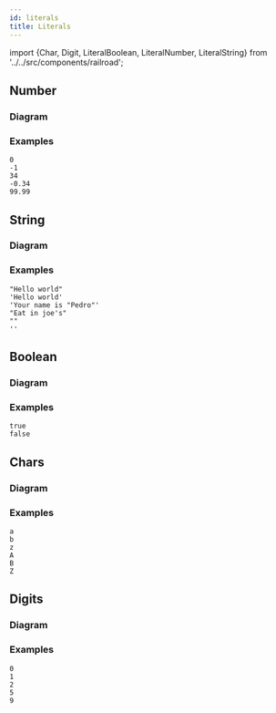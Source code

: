```yaml
---
id: literals
title: Literals
---
```


import {Char, Digit, LiteralBoolean, LiteralNumber, LiteralString} from '../../src/components/railroad';

## Number

### Diagram

<LiteralNumber />

### Examples

```
0
-1
34
-0.34
99.99
```

## String

### Diagram

<LiteralString />

### Examples

```
"Hello world"
'Hello world'
'Your name is "Pedro"'
"Eat in joe's"
""
''
```

## Boolean

### Diagram

<LiteralBoolean />

### Examples

```
true
false
```

## Chars

### Diagram

<Char />

### Examples

```
a
b
z
A
B
Z
```

## Digits

### Diagram

<Digit />

### Examples

```
0
1
2
5
9
```
